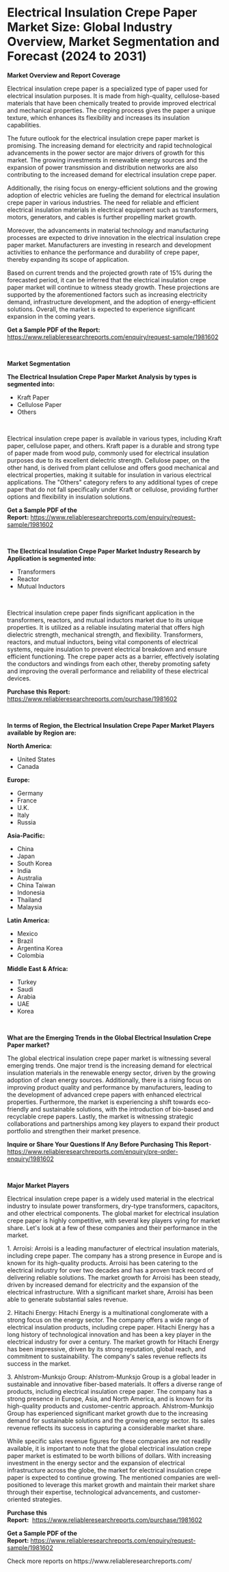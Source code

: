 <p><h1>Electrical Insulation Crepe Paper Market Size: Global Industry Overview, Market Segmentation and Forecast (2024 to 2031)</h1></p><p><strong>Market Overview and Report Coverage</strong></p>
<p><p>Electrical insulation crepe paper is a specialized type of paper used for electrical insulation purposes. It is made from high-quality, cellulose-based materials that have been chemically treated to provide improved electrical and mechanical properties. The creping process gives the paper a unique texture, which enhances its flexibility and increases its insulation capabilities.</p><p>The future outlook for the electrical insulation crepe paper market is promising. The increasing demand for electricity and rapid technological advancements in the power sector are major drivers of growth for this market. The growing investments in renewable energy sources and the expansion of power transmission and distribution networks are also contributing to the increased demand for electrical insulation crepe paper.</p><p>Additionally, the rising focus on energy-efficient solutions and the growing adoption of electric vehicles are fueling the demand for electrical insulation crepe paper in various industries. The need for reliable and efficient electrical insulation materials in electrical equipment such as transformers, motors, generators, and cables is further propelling market growth.</p><p>Moreover, the advancements in material technology and manufacturing processes are expected to drive innovation in the electrical insulation crepe paper market. Manufacturers are investing in research and development activities to enhance the performance and durability of crepe paper, thereby expanding its scope of application.</p><p>Based on current trends and the projected growth rate of 15% during the forecasted period, it can be inferred that the electrical insulation crepe paper market will continue to witness steady growth. These projections are supported by the aforementioned factors such as increasing electricity demand, infrastructure development, and the adoption of energy-efficient solutions. Overall, the market is expected to experience significant expansion in the coming years.</p></p>
<p><strong>Get a Sample PDF of the Report:</strong> <a href="https://www.reliableresearchreports.com/enquiry/request-sample/1981602">https://www.reliableresearchreports.com/enquiry/request-sample/1981602</a></p>
<p>&nbsp;</p>
<p><strong>Market Segmentation</strong></p>
<p><strong>The Electrical Insulation Crepe Paper Market Analysis by types is segmented into:</strong></p>
<p><ul><li>Kraft Paper</li><li>Cellulose Paper</li><li>Others</li></ul></p>
<p>&nbsp;</p>
<p><p>Electrical insulation crepe paper is available in various types, including Kraft paper, cellulose paper, and others. Kraft paper is a durable and strong type of paper made from wood pulp, commonly used for electrical insulation purposes due to its excellent dielectric strength. Cellulose paper, on the other hand, is derived from plant cellulose and offers good mechanical and electrical properties, making it suitable for insulation in various electrical applications. The "Others" category refers to any additional types of crepe paper that do not fall specifically under Kraft or cellulose, providing further options and flexibility in insulation solutions.</p></p>
<p><strong>Get a Sample PDF of the Report:</strong>&nbsp;<a href="https://www.reliableresearchreports.com/enquiry/request-sample/1981602">https://www.reliableresearchreports.com/enquiry/request-sample/1981602</a></p>
<p>&nbsp;</p>
<p><strong>The Electrical Insulation Crepe Paper Market Industry Research by Application is segmented into:</strong></p>
<p><ul><li>Transformers</li><li>Reactor</li><li>Mutual Inductors</li></ul></p>
<p>&nbsp;</p>
<p><p>Electrical insulation crepe paper finds significant application in the transformers, reactors, and mutual inductors market due to its unique properties. It is utilized as a reliable insulating material that offers high dielectric strength, mechanical strength, and flexibility. Transformers, reactors, and mutual inductors, being vital components of electrical systems, require insulation to prevent electrical breakdown and ensure efficient functioning. The crepe paper acts as a barrier, effectively isolating the conductors and windings from each other, thereby promoting safety and improving the overall performance and reliability of these electrical devices.</p></p>
<p><strong>Purchase this Report:</strong>&nbsp; <a href="https://www.reliableresearchreports.com/purchase/1981602">https://www.reliableresearchreports.com/purchase/1981602</a></p>
<p>&nbsp;</p>
<p><strong>In terms of Region, the Electrical Insulation Crepe Paper Market Players available by Region are:</strong></p>
<p>
    <p> <strong> North America: </strong>
        <ul>
            <li>United States</li>
            <li>Canada</li>
        </ul>
        </p> 
    <p> <strong> Europe: </strong>
        <ul>
            <li>Germany</li>
            <li>France</li>
            <li>U.K.</li>
            <li>Italy</li>
            <li>Russia</li>
        </ul>
        </p> 
    <p> <strong> Asia-Pacific: </strong>
        <ul>
            <li>China</li>
            <li>Japan</li>
            <li>South Korea</li>
            <li>India</li>
            <li>Australia</li>
            <li>China Taiwan</li>
            <li>Indonesia</li>
            <li>Thailand</li>
            <li>Malaysia</li>
        </ul>
        </p> 
    <p> <strong> Latin America: </strong>
        <ul>
            <li>Mexico</li>
            <li>Brazil</li>
            <li>Argentina Korea</li>
            <li>Colombia</li>
        </ul>
        </p> 
    <p> <strong> Middle East & Africa: </strong>
        <ul>
            <li>Turkey</li>
            <li>Saudi</li>
            <li>Arabia</li>
            <li>UAE</li>
            <li>Korea</li>
        </ul>
    </p>
    </p>
<p>&nbsp;</p>
<p><strong>What are the Emerging Trends in the Global Electrical Insulation Crepe Paper market?</strong></p>
<p><p>The global electrical insulation crepe paper market is witnessing several emerging trends. One major trend is the increasing demand for electrical insulation materials in the renewable energy sector, driven by the growing adoption of clean energy sources. Additionally, there is a rising focus on improving product quality and performance by manufacturers, leading to the development of advanced crepe papers with enhanced electrical properties. Furthermore, the market is experiencing a shift towards eco-friendly and sustainable solutions, with the introduction of bio-based and recyclable crepe papers. Lastly, the market is witnessing strategic collaborations and partnerships among key players to expand their product portfolio and strengthen their market presence.</p></p>
<p><strong>Inquire or Share Your Questions If Any Before Purchasing This Report</strong>- <a href="https://www.reliableresearchreports.com/enquiry/pre-order-enquiry/1981602">https://www.reliableresearchreports.com/enquiry/pre-order-enquiry/1981602</a></p>
<p>&nbsp;</p>
<p><strong>Major Market Players</strong></p>
<p><p>Electrical insulation crepe paper is a widely used material in the electrical industry to insulate power transformers, dry-type transformers, capacitors, and other electrical components. The global market for electrical insulation crepe paper is highly competitive, with several key players vying for market share. Let's look at a few of these companies and their performance in the market.</p><p>1. Arroisi: Arroisi is a leading manufacturer of electrical insulation materials, including crepe paper. The company has a strong presence in Europe and is known for its high-quality products. Arroisi has been catering to the electrical industry for over two decades and has a proven track record of delivering reliable solutions. The market growth for Arroisi has been steady, driven by increased demand for electricity and the expansion of the electrical infrastructure. With a significant market share, Arroisi has been able to generate substantial sales revenue.</p><p>2. Hitachi Energy: Hitachi Energy is a multinational conglomerate with a strong focus on the energy sector. The company offers a wide range of electrical insulation products, including crepe paper. Hitachi Energy has a long history of technological innovation and has been a key player in the electrical industry for over a century. The market growth for Hitachi Energy has been impressive, driven by its strong reputation, global reach, and commitment to sustainability. The company's sales revenue reflects its success in the market.</p><p>3. Ahlstrom-Munksjo Group: Ahlstrom-Munksjo Group is a global leader in sustainable and innovative fiber-based materials. It offers a diverse range of products, including electrical insulation crepe paper. The company has a strong presence in Europe, Asia, and North America, and is known for its high-quality products and customer-centric approach. Ahlstrom-Munksjo Group has experienced significant market growth due to the increasing demand for sustainable solutions and the growing energy sector. Its sales revenue reflects its success in capturing a considerable market share.</p><p>While specific sales revenue figures for these companies are not readily available, it is important to note that the global electrical insulation crepe paper market is estimated to be worth billions of dollars. With increasing investment in the energy sector and the expansion of electrical infrastructure across the globe, the market for electrical insulation crepe paper is expected to continue growing. The mentioned companies are well-positioned to leverage this market growth and maintain their market share through their expertise, technological advancements, and customer-oriented strategies.</p></p>
<p><strong>Purchase this Report:</strong>&nbsp;&nbsp;<a href="https://www.reliableresearchreports.com/purchase/1981602">https://www.reliableresearchreports.com/purchase/1981602</a></p>
<p></p>
<p><strong>Get a Sample PDF of the Report:</strong>&nbsp;<a href="https://www.reliableresearchreports.com/enquiry/request-sample/1981602">https://www.reliableresearchreports.com/enquiry/request-sample/1981602</a></p>
<p>Check more reports on https://www.reliableresearchreports.com/</p>